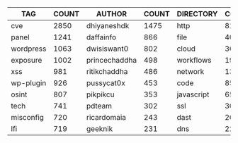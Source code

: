 |    TAG    | COUNT |    AUTHOR     | COUNT | DIRECTORY  | COUNT | SEVERITY | COUNT | TYPE | COUNT |
|-----------|-------|---------------|-------|------------|-------|----------|-------|------|-------|
| cve       |  2850 | dhiyaneshdk   |  1475 | http       |  8180 | info     |  3938 | file |   404 |
| panel     |  1241 | daffainfo     |   866 | file       |   404 | high     |  2079 | dns  |    25 |
| wordpress |  1063 | dwisiswant0   |   802 | cloud      |   369 | medium   |  1805 |      |       |
| exposure  |  1002 | princechaddha |   498 | workflows  |   192 | critical |  1185 |      |       |
| xss       |   981 | ritikchaddha  |   486 | network    |   137 | low      |   287 |      |       |
| wp-plugin |   926 | pussycat0x    |   453 | code       |    85 | unknown  |    43 |      |       |
| osint     |   807 | pikpikcu      |   353 | javascript |    65 |          |       |      |       |
| tech      |   741 | pdteam        |   302 | ssl        |    30 |          |       |      |       |
| misconfig |   720 | ricardomaia   |   243 | dast       |    26 |          |       |      |       |
| lfi       |   719 | geeknik       |   231 | dns        |    22 |          |       |      |       |

